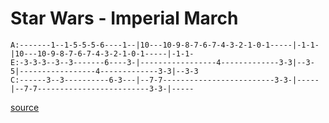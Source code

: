 # Star Wars - Imperial March

```
A:-------1--1-5-5-5-6----1--|10---10-9-8-7-6-7-4-3-2-1-0-1-----|-1-1-|10---10-9-8-7-6-7-4-3-2-1-0-1-----|-1-1-
E:-3-3-3--3--3-------6----3-|-----------------4-------------3-3|--3-5|-----------------4-------------3-3|--3-3
C:------3--3----------6-3---|--7-7-------------------------3-3-|-----|--7-7-------------------------3-3-|-----
```

[source](https://www.youtube.com/watch?v=2eLADFLFRCY)